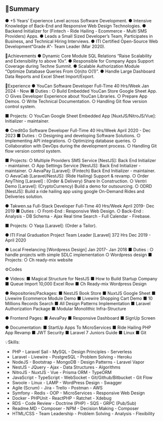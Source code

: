 ## 📜Summary

● +5 Years’ Experience Level across Software Development.
● Intensive Knowledge of Back-End and Responsive Web Design Technologies.
● Backend Initializer for (Fintech - Ride Hailing - Ecommerce - Multi SMS Providers) Apps.
● Leads a Small Sized Developer’s Team, Participates in Business, and Technical Hiring Interviews.
● ITI Certified Open-Source Web Development“Grade A”- Team Leader (Mar 2020).

🏅Achievements
● Dynamic Core Module SQL Relations “Raise Scalability and Extensibility to above 10x”.
● Responsible for Company Apps Support Coverage during Techne Summit.
● Scalable Authorization Module “Optimize Database Queries From O(n)to O(1)”.
● Handle Large Dashboard Data Reports and Excel Sheet Import/Export.

💼Experience
● YouCan Software Developer Full-Time 40 Hrs/Week Jan 2024 - Now
  ■ Duties :
    ○ Build Embedded YouCan Store Google Sheet App.
    ○ Gives Developer Experience about YouCan Libraries.
    ○ Prepare App Demos.
    ○ Write Technical Documentation.
    ○ Handling Git flow version control system.
    
  ■ Projects:
    ○ YouCan Google Sheet Embedded App [NuxtJS/NitroJS/Vue]: Initializer - maintainer.

● CreditGo Software Developer Full-Time 40 Hrs/Week April 2020 - Dec 2023
  ■ Duties :
    ○ Designing and developing Software Solutions.
    ○ Implementing API integrations.
    ○ Optimizing database queries.
    ○ Collaboration with DevOps during the development process.
    ○ Handling Git flow version control system.
    
  ■ Projects:
    ○ Multiple Providers SMS Service [NestJS]: Back End Initializer - maintainer.
    ○ App Settings Service [NestJS]: Back End Initializer - maintainer.
    ○ AevaPay [Laravel]: (Fintech) Back End Initializer - maintainer.
    ○ AevaCab [Laravel/NestJS]: (Ride Hailing) Support & revamp.
    ○ Order AnyThing [Laravel] : (Order & Delivery) Share In Construction.
    ○ Ventri Demo [Laravel]: (CryptoCurrency) Build a demo for outsourcing.
    ○ ODRD [NestJS]: Build a ride hailing app using google On-Demand Rides and Deliveries solution.

● Takwen.sa Full-Stack Developer Full-Time 40 Hrs/Week April 2019- Dec 2019
  ■ Duties :
    ○ Front-End : Responsive Web Design.
    ○ Back-End : Analysis - DB Schema - Ajax Real time Search - Full Calendar - Firebase.
    
  ■ Projects:
    ○ Yaqa [Laravel]: (Order a Tailor).

● ITI Final Graduation Project Team Leader [Laravel] 372 Hrs Dec 2019 - April 2020

● Local Freelancing [Wordpress Design] Jan 2017- Jan 2018
  ■ Duties :
    ○ handle projects with simple SDLC implementation
    ○ Wordpress design
  ■ Projects:
    ○ Ch ready-mix website

⚙️Codes

● Videos:
  ■ Magical Structure for NestJS
  ■ How to Build Startup Company
  ■ Queue Import 10,000 Excel Row
  ■ Ch Ready-mix Wordpress Design

● Repositories/Packages:
  ■ NestJS Book Store
  ■ NuxtJS Google Sheet
  ■ Livewire Ecommerce Module Demo
  ■ Livewire Shopping Cart Demo
  ■ 10 Millions Records Search
  ■ All Design Patterns Implementation
  ■ Laravel Authorization Package
  ■ Modular Monolithic Infra-Structure
  
● Frontend Pages:
  ■ AevaPay
  ■ Responsive Dashboard
  ■ SignUp Screen

● Documentation:
  ■ StartUp Apps To MicroServices
  ■ Ride Hailing PHP App Revamp
  ■ JWT Security
  ■ Laravel 7 Juniors Guide
  ■ Linux
  ■ Git

💡Skills:
- PHP - Laravel Sail - MySQL - Design Principles - Serverless
- Laravel - Livewire - PostgreSQL - Problem Solving - Heroku
- NodeJS - Bootstrap - MongoDB - Design Patterns - Laravel Vapor
- NestJS - JQuery - Ajax - Data Structures - Algorithms
- NitroJS - NuxtJS - Vue - Prisma ORM - TypeORM
- JavaScript - TypeScript - WebSocket - Git/Github/Bitbucket - Git Flow
- Swoole - Linux - LAMP - WordPress Design - Swagger
- Agile (Scrum) - Jira - Trello - Postman - AWS
- Symfony - Redis - OOP - MicroServices - Responsive Web Design
- Docker - PHPUnit - ReactPHP - Ratchet - Xdebug
- RDS - Code Review - Doctrine (PHP) - SQS - GRPC (Pub/Sub)
- Readme.MD - Composer - NPM - Decision Making - Composer
- HTML/CSS - Team Leadership - Problem Solving - Analysis - Flexibility
